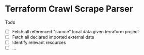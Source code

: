# Terraform Crawl Scrape Parser

Todo
- [ ] Fetch all referenced "source" local data given terraform project
- [ ] Fetch all declared imported external data 
- [ ] Identify relevant resources
- [ ] ... 
